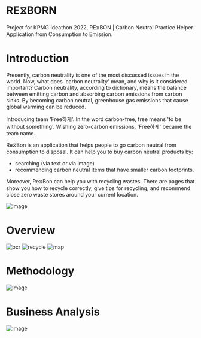 # RE⧖BORN
Project for KPMG Ideathon 2022, RE⧖BON | Carbon Neutral Practice Helper Application from Consumption to Emission.

<!--소비부터 배출까지 탄소중립 실천 도우미 어플리케이션, RE⧖BORN.-->

# Introduction
<!--Purpose-->
<!--Introduction 이미지 첨부-->

Presently, carbon neutrality is one of the most discussed issues in the world. Now, what does 'carbon neutrality' mean, and why is it considered important? Carbon neutrality, according to dictionary, means the balance between emitting carbon and absorbing carbon emissions from carbon sinks. By becoming carbon neutral, greenhouse gas emissions that cause global warming can be reduced.

Introducing team 'Free하게'. In the word carbon-free, free means 'to be without something'. Wishing zero-carbon emissions, 'Free하게' became the team name.

Re⧖Bon is an application that helps people to go carbon neutral from consumption to disposal. It can help you to buy carbon neutral products by:
- searching (via text or via image)
- recommending carbon neutral items that have smaller carbon footprints.

Moreover, Re⧖Bon can help you with recycling wastes. There are pages that show you how to recycle correctly, give tips for recycling, and recommend close zero waste stores around your current location.

<!--Background, Pain Point, Solution-->
![image](https://user-images.githubusercontent.com/98610112/154824035-16cb15de-e501-4862-a0ba-78a475aeef7c.png)

# Overview
<!--주요 기술 작동 영상 첨부-->
![ocr](https://user-images.githubusercontent.com/98610112/154821023-edef7430-f659-42f2-9a4e-c8ec1c42a542.gif) 
![recycle](https://user-images.githubusercontent.com/98610112/154821049-3c976d1d-e566-4bac-bee7-96590998dce7.gif) 
![map](https://user-images.githubusercontent.com/98610112/154820919-ddbe6b8f-a3b1-4ad7-bc87-66dee9e1c018.gif) 



# Methodology
<!--서비스 흐름도 첨부-->
![image](https://user-images.githubusercontent.com/98610112/154822579-983a1ea8-c68f-4108-873b-fc421f3effb3.png)



# Business Analysis
![image](https://user-images.githubusercontent.com/98610112/154820610-e34b650d-048b-43dc-a593-ad4cf5bd803a.png)


<!--
**Freehage/Freehage** is a ✨ _special_ ✨ repository because its `README.md` (this file) appears on your GitHub profile.

Here are some ideas to get you started:

- 🔭 I’m currently working on ...
- 🌱 I’m currently learning ...
- 👯 I’m looking to collaborate on ...
- 🤔 I’m looking for help with ...
- 💬 Ask me about ...
- 📫 How to reach me: ...
- 😄 Pronouns: ...
- ⚡ Fun fact: ...
-->
